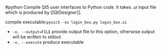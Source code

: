 #python 
Compile Qt5 user interfaces to Python code.
It takes *.ui* input file which is produced by [[QtDesigner]].

compile executable:`pyuic5 -xo login_box.py login_box.ui`
- `-o, --output=FILE` provide output file to this option, otherwise output will be written to *stdout*.
- `-x, --execute` produce executable 